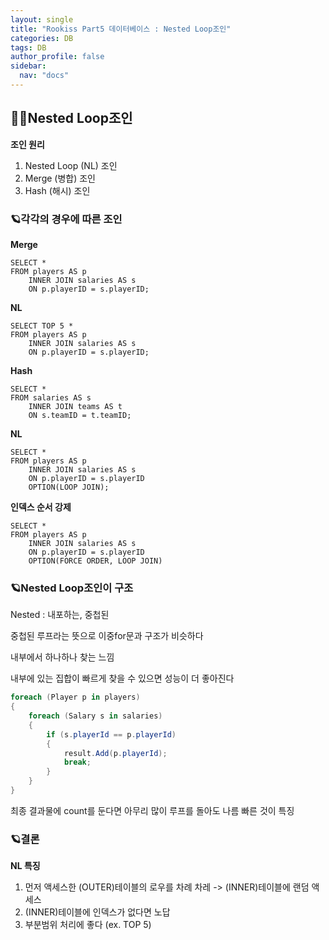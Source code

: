 ```yaml
---
layout: single
title: "Rookiss Part5 데이터베이스 : Nested Loop조인"
categories: DB
tags: DB
author_profile: false
sidebar:
  nav: "docs"
---
```



## 🙇‍♀️Nested Loop조인


**조인 원리**
1. Nested Loop (NL) 조인
2. Merge (병합) 조인
3. Hash (해시) 조인


### 🪐각각의 경우에 따른 조인 


**Merge**

```
SELECT *
FROM players AS p
	INNER JOIN salaries AS s
	ON p.playerID = s.playerID;
```


**NL**

```
SELECT TOP 5 *
FROM players AS p
	INNER JOIN salaries AS s
	ON p.playerID = s.playerID;
```


**Hash**

```
SELECT *
FROM salaries AS s
	INNER JOIN teams AS t
	ON s.teamID = t.teamID;
```


**NL**

```
SELECT *
FROM players AS p
	INNER JOIN salaries AS s
	ON p.playerID = s.playerID
	OPTION(LOOP JOIN);
```


**인덱스 순서 강제**

```
SELECT *
FROM players AS p
	INNER JOIN salaries AS s
	ON p.playerID = s.playerID
	OPTION(FORCE ORDER, LOOP JOIN)
```



### 🪐Nested Loop조인이 구조


Nested : 내포하는, 중첩된

중첩된 루프라는 뜻으로 이중for문과 구조가 비슷하다

내부에서 하나하나 찾는 느낌

내부에 있는 집합이 빠르게 찾을 수 있으면 성능이 더 좋아진다

```cs
foreach (Player p in players)
{
	foreach (Salary s in salaries)
	{
		if (s.playerId == p.playerId)
		{
			result.Add(p.playerId);
			break;
		}
	}
}
```

최종 결과물에 count를 둔다면 아무리 많이 루프를 돌아도 나름 빠른 것이 특징


### 🪐결론

**NL 특징**
1. 먼저 액세스한 (OUTER)테이블의 로우를 차례 차레 -> (INNER)테이블에 랜덤 액세스
2. (INNER)테이블에 인덱스가 없다면 노답
3. 부분범위 처리에 좋다 (ex. TOP 5)
















